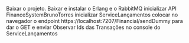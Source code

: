 Baixar o projeto.
Baixar e instalar o Erlang e o RabbitMQ
inicializar API FinanceSystemBrunoTorres
inicializar ServiceLançamentos
colocar no navegador o endpoint https://localhost:7207/Financial/sendDummy para dar o GET e enviar 
Observar Ids das Transações no console do ServiceLançamentos

